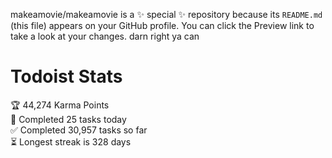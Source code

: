 makeamovie/makeamovie is a ✨ special ✨ repository because its `README.md` (this file) appears on your GitHub profile.
You can click the Preview link to take a look at your changes. darn right ya can

# Todoist Stats

<!-- TODO-IST:START -->
🏆  44,274 Karma Points           
🌸  Completed 25 tasks today           
✅  Completed 30,957 tasks so far           
⏳  Longest streak is 328 days
<!-- TODO-IST:END -->